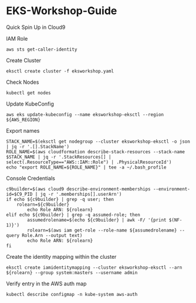 # EKS-Workshop-Guide

Quick Spin Up in Cloud9

IAM Role
```
aws sts get-caller-identity
```

Create Cluster
```
eksctl create cluster -f eksworkshop.yaml
```

Check Nodes

```
kubectl get nodes
```

Update KubeConfig
```
aws eks update-kubeconfig --name eksworkshop-eksctl --region ${AWS_REGION}
```

Export names
```
STACK_NAME=$(eksctl get nodegroup --cluster eksworkshop-eksctl -o json | jq -r '.[].StackName')
ROLE_NAME=$(aws cloudformation describe-stack-resources --stack-name $STACK_NAME | jq -r '.StackResources[] | select(.ResourceType=="AWS::IAM::Role") | .PhysicalResourceId')
echo "export ROLE_NAME=${ROLE_NAME}" | tee -a ~/.bash_profile
```

Console Credentials
```
c9builder=$(aws cloud9 describe-environment-memberships --environment-id=$C9_PID | jq -r '.memberships[].userArn')
if echo ${c9builder} | grep -q user; then
	rolearn=${c9builder}
        echo Role ARN: ${rolearn}
elif echo ${c9builder} | grep -q assumed-role; then
        assumedrolename=$(echo ${c9builder} | awk -F/ '{print $(NF-1)}')
        rolearn=$(aws iam get-role --role-name ${assumedrolename} --query Role.Arn --output text) 
        echo Role ARN: ${rolearn}
fi
```
Create the identity mapping within the cluster
```
eksctl create iamidentitymapping --cluster eksworkshop-eksctl --arn ${rolearn} --group system:masters --username admin
```

Verify entry in the AWS auth map
```
kubectl describe configmap -n kube-system aws-auth
```


